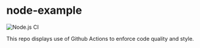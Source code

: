 # node-example

![Node.js CI](https://github.com/kgolsen-ey/node-example/workflows/Node.js%20CI/badge.svg)

This repo displays use of Github Actions to enforce code quality and style.